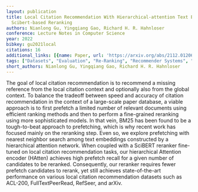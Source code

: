 ```yaml
---
layout: publication
title: Local Citation Recommendation With Hierarchical-attention Text Encoder And
  Scibert-based Reranking
authors: Nianlong Gu, Yingqiang Gao, Richard H. R. Hahnloser
conference: Lecture Notes in Computer Science
year: 2022
bibkey: gu2021local
citations: 16
additional_links: [{name: Paper, url: 'https://arxiv.org/abs/2112.01206'}]
tags: ["Datasets", "Evaluation", "Re-Ranking", "Recommender Systems", "Scalability"]
short_authors: Nianlong Gu, Yingqiang Gao, Richard H. R. Hahnloser
---
```

The goal of local citation recommendation is to recommend a missing reference
from the local citation context and optionally also from the global context. To
balance the tradeoff between speed and accuracy of citation recommendation in
the context of a large-scale paper database, a viable approach is to first
prefetch a limited number of relevant documents using efficient ranking methods
and then to perform a fine-grained reranking using more sophisticated models.
In that vein, BM25 has been found to be a tough-to-beat approach to
prefetching, which is why recent work has focused mainly on the reranking step.
Even so, we explore prefetching with nearest neighbor search among text
embeddings constructed by a hierarchical attention network. When coupled with a
SciBERT reranker fine-tuned on local citation recommendation tasks, our
hierarchical Attention encoder (HAtten) achieves high prefetch recall for a
given number of candidates to be reranked. Consequently, our reranker requires
fewer prefetch candidates to rerank, yet still achieves state-of-the-art
performance on various local citation recommendation datasets such as ACL-200,
FullTextPeerRead, RefSeer, and arXiv.
